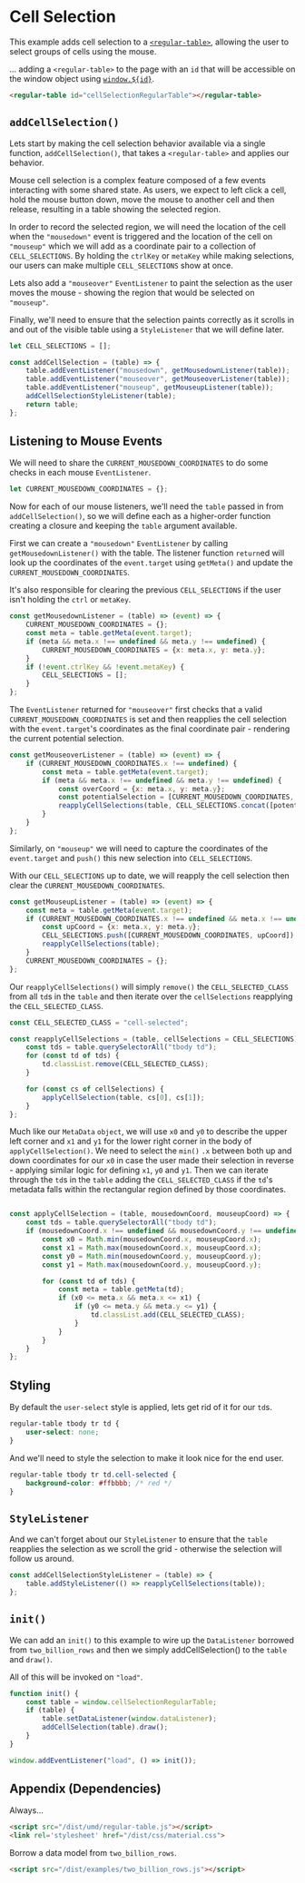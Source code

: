 # Cell Selection

This example adds cell selection to a [`<regular-table>`](https://github.com/jpmorganchase/regular-table),
allowing the user to select groups of cells using the mouse.

... adding a `<regular-table>` to the page with an `id` that will be 
accessible on the window object using [`window.${id}`](https://stackoverflow.com/questions/18713272/why-do-dom-elements-exist-as-properties-on-the-window-object).

```html
<regular-table id="cellSelectionRegularTable"></regular-table>
```

## `addCellSelection()`

Lets start by making the cell selection behavior available via a single function,
`addCellSelection()`, that takes a `<regular-table>` and applies our behavior.

Mouse cell selection is a complex feature composed of a few events interacting
with some shared state. As users, we expect to left click a cell, hold the mouse
button down, move the mouse to another cell and then release, resulting in a table
showing the selected region.

In order to record the selected region, we will need the location of the cell when
the `"mousedown"` event is triggered and the location of the cell on `"mouseup"` which
we will add as a coordinate pair to a collection of `CELL_SELECTIONS`.
By holding the `ctrlKey` or `metaKey` while making selections, 
our users can make multiple `CELL_SELECTIONS` show at once.

Lets also add a `"mouseover"` `EventListener` to paint the selection as the user
moves the mouse - showing the region that would be selected on `"mouseup"`.

Finally, we'll need to ensure that the selection paints correctly as it scrolls
in and out of the visible table using a `StyleListener` that we will define later.

```javascript
let CELL_SELECTIONS = [];

const addCellSelection = (table) => {
    table.addEventListener("mousedown", getMousedownListener(table));
    table.addEventListener("mouseover", getMouseoverListener(table));
    table.addEventListener("mouseup", getMouseupListener(table));
    addCellSelectionStyleListener(table);
    return table;
};
```
## Listening to Mouse Events

We will need to share the `CURRENT_MOUSEDOWN_COORDINATES` to do some checks in each mouse `EventListener`.

```javascript
let CURRENT_MOUSEDOWN_COORDINATES = {};
```

Now for each of our mouse listeners, we'll need the `table` passed in from `addCellSelection()`,
so we will define each as a higher-order function creating a closure and keeping
the `table` argument available.

First we can create a `"mousedown"` `EventListener` by calling `getMousedownListener()` with the table. The listener function `return`ed will look up the coordinates of the `event.target` using `getMeta()` and update the `CURRENT_MOUSEDOWN_COORDINATES`.

It's also responsible for clearing the previous `CELL_SELECTIONS` if the user isn't holding the `ctrl` or `metaKey`.

```javascript
const getMousedownListener = (table) => (event) => {
    CURRENT_MOUSEDOWN_COORDINATES = {};
    const meta = table.getMeta(event.target);
    if (meta && meta.x !== undefined && meta.y !== undefined) {
        CURRENT_MOUSEDOWN_COORDINATES = {x: meta.x, y: meta.y};
    }
    if (!event.ctrlKey && !event.metaKey) {
        CELL_SELECTIONS = [];
    }
};
```
The `EventListener` returned for `"mouseover"` first checks that a valid `CURRENT_MOUSEDOWN_COORDINATES`
is set and then reapplies the cell selection with the `event.target`'s coordinates
 as the final coordinate pair - rendering the current potential selection.
```javascript
const getMouseoverListener = (table) => (event) => {
    if (CURRENT_MOUSEDOWN_COORDINATES.x !== undefined) {
        const meta = table.getMeta(event.target);
        if (meta && meta.x !== undefined && meta.y !== undefined) {
            const overCoord = {x: meta.x, y: meta.y};
            const potentialSelection = [CURRENT_MOUSEDOWN_COORDINATES, overCoord];
            reapplyCellSelections(table, CELL_SELECTIONS.concat([potentialSelection]));
        }
    }
};
```
Similarly, on `"mouseup"` we will need to capture the coordinates of the `event.target` and `push()` this new selection into `CELL_SELECTIONS`.

With our `CELL_SELECTIONS` up to date, we will reapply the cell selection then clear the `CURRENT_MOUSEDOWN_COORDINATES`.
```javascript
const getMouseupListener = (table) => (event) => {
    const meta = table.getMeta(event.target);
    if (CURRENT_MOUSEDOWN_COORDINATES.x !== undefined && meta.x !== undefined && meta.y !== undefined) {
        const upCoord = {x: meta.x, y: meta.y};
        CELL_SELECTIONS.push([CURRENT_MOUSEDOWN_COORDINATES, upCoord]);
        reapplyCellSelections(table);
    }
    CURRENT_MOUSEDOWN_COORDINATES = {};
};
```
Our `reapplyCellSelections()` will simply `remove()` the `CELL_SELECTED_CLASS` from all `td`s in the `table` and then iterate over the `cellSelections` reapplying the `CELL_SELECTED_CLASS`.
```javascript
const CELL_SELECTED_CLASS = "cell-selected";

const reapplyCellSelections = (table, cellSelections = CELL_SELECTIONS) => {
    const tds = table.querySelectorAll("tbody td");
    for (const td of tds) {
        td.classList.remove(CELL_SELECTED_CLASS);
    }

    for (const cs of cellSelections) {
        applyCellSelection(table, cs[0], cs[1]);
    }
};
```
Much like our `MetaData` `object`, we will use `x0` and `y0` to describe the upper
left corner and `x1` and `y1` for the lower right corner in the body of `applyCellSelection()`.
We need to select the `min()` `.x` between both up and down coordinates for our `x0` in 
case the user made their selection in reverse - applying similar logic for defining
`x1`, `y0` and `y1`. Then we can iterate through the `td`s in the `table` adding 
the `CELL_SELECTED_CLASS` if the `td`'s metadata falls within the rectangular region
defined by those coordinates.
```javascript

const applyCellSelection = (table, mousedownCoord, mouseupCoord) => {
    const tds = table.querySelectorAll("tbody td");
    if (mousedownCoord.x !== undefined && mousedownCoord.y !== undefined && mouseupCoord.x !== undefined && mouseupCoord.y !== undefined) {
        const x0 = Math.min(mousedownCoord.x, mouseupCoord.x);
        const x1 = Math.max(mousedownCoord.x, mouseupCoord.x);
        const y0 = Math.min(mousedownCoord.y, mouseupCoord.y);
        const y1 = Math.max(mousedownCoord.y, mouseupCoord.y);

        for (const td of tds) {
            const meta = table.getMeta(td);
            if (x0 <= meta.x && meta.x <= x1) {
                if (y0 <= meta.y && meta.y <= y1) {
                    td.classList.add(CELL_SELECTED_CLASS);
                }
            }
        }
    }
};
```
## Styling
By default the `user-select` style is applied, lets get rid of it for our `td`s.
```css
regular-table tbody tr td {
    user-select: none;
}
```
And we'll need to style the selection to make it look nice for the end user.
```css
regular-table tbody tr td.cell-selected {
    background-color: #ffbbbb; /* red */
}
```
## `StyleListener`
And we can't forget about our `StyleListener` to ensure that the `table` reapplies
the selection as we scroll the grid - otherwise the selection will follow us around.
```javascript
const addCellSelectionStyleListener = (table) => {
    table.addStyleListener(() => reapplyCellSelections(table));
};
```
## `init()`
We can add an `init()` to this example to wire up the `DataListener` borrowed from `two_billion_rows` and then we simply addCellSelection() to the `table` and `draw()`.

All of this will be invoked on `"load"`.
```javascript
function init() {
    const table = window.cellSelectionRegularTable;
    if (table) {
        table.setDataListener(window.dataListener);
        addCellSelection(table).draw();
    }
}

window.addEventListener("load", () => init());
```

## Appendix (Dependencies)

Always...

```html
<script src="/dist/umd/regular-table.js"></script>
<link rel='stylesheet' href="/dist/css/material.css">
```

Borrow a data model from `two_billion_rows`.

```html
<script src="/dist/examples/two_billion_rows.js"></script>
```
